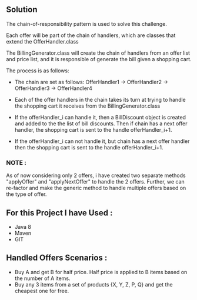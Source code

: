 ## Solution

The chain-of-responsibility pattern is used to solve this challenge.

Each offer will be part of the chain of handlers, which are classes that extend the OfferHandler.class

The BillingGenerator.class will create the chain of handlers from an offer list and price list, and it
is responsible of generate the bill given a shopping cart. 

The process is as follows:

- The chain are set as follows: OfferHandler1 -> OfferHandler2 -> OfferHandler3 -> OfferHandler4

- Each of the offer handlers in the chain takes its turn at trying to handle the shopping cart it receives from the BillingGenerator.class

- If the offerHandler_i can handle it, then a BillDiscount object is created and added to the the list of bill discounts. Then if chain has a next offer handler, the shopping cart is sent to the handle offerHandler_i+1.

- If the offerHandler_i can not handle it, but chain has a next offer handler then the shopping cart is sent to the handle offerHandler_i+1.

### NOTE : 
As of now considering only 2 offers, i have created two separate methods "applyOffer" and "applyNextOffer" to handle the 2 offers. Further, we can re-factor and make the generic method to handle multiple offers based on the type of offer.

## For this Project I have Used :

- Java 8
- Maven
- GIT

## Handled Offers Scenarios :

- Buy A and get B for half price. Half price is applied to B items based on the number of A items.
- Buy any 3 items from a set of products {X, Y, Z, P, Q} and get the cheapest one for free.